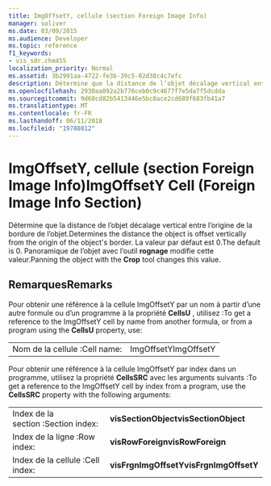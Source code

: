 ```yaml
---
title: ImgOffsetY, cellule (section Foreign Image Info)
manager: soliver
ms.date: 03/09/2015
ms.audience: Developer
ms.topic: reference
f1_keywords:
- vis_sdr.chm455
localization_priority: Normal
ms.assetid: 3b2991aa-4722-fe3b-39c5-02d38c4c7efc
description: Détermine que la distance de l’objet décalage vertical entre l’origine de la bordure de l’objet. La valeur par défaut est 0. Panoramique de l’objet avec l’outil Rognage modifie cette valeur.
ms.openlocfilehash: 2930aa092a2b776ceb0c9c4677f7e5da7f5dcdda
ms.sourcegitcommit: 9d60cd82b5413446e5bc8ace2cd689f683fb41a7
ms.translationtype: MT
ms.contentlocale: fr-FR
ms.lasthandoff: 06/11/2018
ms.locfileid: "19788812"
---
```

# <a name="imgoffsety-cell-foreign-image-info-section"></a><span data-ttu-id="70665-105">ImgOffsetY, cellule (section Foreign Image Info)</span><span class="sxs-lookup"><span data-stu-id="70665-105">ImgOffsetY Cell (Foreign Image Info Section)</span></span>

<span data-ttu-id="70665-106">Détermine que la distance de l’objet décalage vertical entre l’origine de la bordure de l’objet.</span><span class="sxs-lookup"><span data-stu-id="70665-106">Determines the distance the object is offset vertically from the origin of the object's border.</span></span> <span data-ttu-id="70665-107">La valeur par défaut est 0.</span><span class="sxs-lookup"><span data-stu-id="70665-107">The default is 0.</span></span> <span data-ttu-id="70665-108">Panoramique de l’objet avec l’outil **rognage** modifie cette valeur.</span><span class="sxs-lookup"><span data-stu-id="70665-108">Panning the object with the **Crop** tool changes this value.</span></span> 
  
## <a name="remarks"></a><span data-ttu-id="70665-109">Remarques</span><span class="sxs-lookup"><span data-stu-id="70665-109">Remarks</span></span>

<span data-ttu-id="70665-110">Pour obtenir une référence à la cellule ImgOffsetY par un nom à partir d’une autre formule ou d’un programme à la propriété **CellsU** , utilisez :</span><span class="sxs-lookup"><span data-stu-id="70665-110">To get a reference to the ImgOffsetY cell by name from another formula, or from a program using the **CellsU** property, use:</span></span> 
  
|||
|:-----|:-----|
| <span data-ttu-id="70665-111">Nom de la cellule :</span><span class="sxs-lookup"><span data-stu-id="70665-111">Cell name:</span></span>  <br/> | <span data-ttu-id="70665-112">ImgOffsetY</span><span class="sxs-lookup"><span data-stu-id="70665-112">ImgOffsetY</span></span>  <br/> |
   
<span data-ttu-id="70665-113">Pour obtenir une référence à la cellule ImgOffsetY par index dans un programme, utilisez la propriété **CellsSRC** avec les arguments suivants :</span><span class="sxs-lookup"><span data-stu-id="70665-113">To get a reference to the ImgOffsetY cell by index from a program, use the **CellsSRC** property with the following arguments:</span></span> 
  
|||
|:-----|:-----|
| <span data-ttu-id="70665-114">Index de la section :</span><span class="sxs-lookup"><span data-stu-id="70665-114">Section index:</span></span>  <br/> |<span data-ttu-id="70665-115">**visSectionObject**</span><span class="sxs-lookup"><span data-stu-id="70665-115">**visSectionObject**</span></span> <br/> |
| <span data-ttu-id="70665-116">Index de la ligne :</span><span class="sxs-lookup"><span data-stu-id="70665-116">Row index:</span></span>  <br/> |<span data-ttu-id="70665-117">**visRowForeign**</span><span class="sxs-lookup"><span data-stu-id="70665-117">**visRowForeign**</span></span> <br/> |
| <span data-ttu-id="70665-118">Index de la cellule :</span><span class="sxs-lookup"><span data-stu-id="70665-118">Cell index:</span></span>  <br/> |<span data-ttu-id="70665-119">**visFrgnImgOffsetY**</span><span class="sxs-lookup"><span data-stu-id="70665-119">**visFrgnImgOffsetY**</span></span> <br/> |
   


